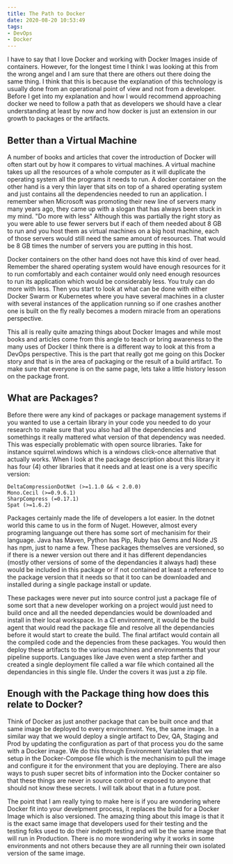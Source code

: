 ```yaml
---
title: The Path to Docker
date: 2020-08-20 10:53:49
tags:
- DevOps
- Docker
---
```

I have to say that I love Docker and working with Docker Images inside of containers.  However, for the longest time I think I was looking at this from the wrong angel and I am sure that there are others out there doing the same thing.  I think that this is because the explanation of this technology is usually done from an operational point of view and not from a developer.  Before I get into my explanation and how I would recommend approaching docker we need to follow a path that as developers we should have a clear understanding at least by now and how docker is just an extension in our growth to packages or the artifacts.
## Better than a Virtual Machine
A number of books and articles that cover the introduction of Docker will often start out by how it compares to virtual machines.  A virtual machine takes up all the resources of a whole computer as it will duplicate the operating system all the programs it needs to run.  A docker container on the other hand is a very thin layer that sits on top of a shared operating system and just contains all the dependencies needed to run an application.  I remember when Microsoft was promoting their new line of servers many many years ago, they came up with a slogan that has always been stuck in my mind.  "Do more with less"  Although this was partially the right story as you were able to use fewer servers but if each of them needed about 8 GB to run and you host them as virtual machines on a big host machine, each of those servers would still need the same amount of resources.  That would be 8 GB times the number of servers you are putting in this host.

Docker containers on the other hand does not have this kind of over head. Remember the shared operating system would have enough resources for it to run comfortably and each container would only need enough resources to run its application which would be considerably less.  You truly can do more with less.  Then you start to look at what can be done with either Docker Swarm or Kubernetes where you have several machines in a cluster with several instances of the application running so if one crashes another one is built on the fly really becomes a modern miracle from an operations perspective.

This all is really quite amazing things about Docker Images and while most books and articles come from this angle to teach or bring awareness to the many uses of Docker I think there is a different way to look at this from a DevOps perspective.  This is the part that really got me going on this Docker story and that is in the area of packaging or the result of a build artifact.  To make sure that everyone is on the same page, lets take a little history lesson on the package front.

## What are Packages?
Before there were any kind of packages or package management systems if you wanted to use a certain library in your code you needed to do your research to make sure that you also had all the dependencies and somethings it really mattered what version of that dependency was needed.  This was especially problematic with open source libraries.  Take for instance squirrel.windows which is a windows click-once alternative that actually works.  When I look at the package description about this library it has four (4) other libraries that it needs and at least one is a very specific version:
```
DeltaCompressionDotNet (>=1.1.0 && < 2.0.0)
Mono.Cecil (>=0.9.6.1)
SharpCompress (=0.17.1)
Spat (>=1.6.2)
```
Packages certainly made the life of developers a lot easier.  In the dotnet world this came to us in the form of Nuget.  However, almost every programing languange out there has some sort of mechanisim for their language.  Java has Maven, Python has Pip, Ruby has Gems and Node JS has npm, just to name a few.  These packages themselves are versioned, so if there is a newer version out there and it has different dependancies (mostly other versions of some of the dependancies it always had) these would be included in this package or if not contained at least a reference to the package version that it needs so that it too can be downloaded and installed during a single package install or update.

These packages were never put into source control just a package file of some sort that a new developer working on a project would just need to build once and all the needed dependancies would be downloaded and install in their local workspace.  In a CI environment, it would be the build agent that would read the package file and resolve all the dependancies before it would start to create the build.  The final artifact would contain all the compiled code and the depencies from these packages.  You would then deploy these artifacts to the various machines and environments that your pipeline supports.  Languages like Jave even went a step farther and created a single deployment file called a war file which contained all the dependancies in this single file.  Under the covers it was just a zip file.

## Enough with the Package thing how does this relate to Docker?
Think of Docker as just another package that can be built once and that same image be deployed to every environment. Yes, the same image.  In a similar way that we would deploy a single artifact to Dev, QA, Staging and Prod by updating the configuration as part of that process you do the same with a Docker image.  We do this through Environment Variables that we setup in the Docker-Compose file which is the mechanisim to pull the image and configure it for the environment that you are deploying.  There are also ways to push super secret bits of information into the Docker container so that these things are never in source control or exposed to anyone that should not know these secrets.  I will talk about that in a future post.

The point that I am really tying to make here is if you are wondering where Docker fit into your develpment process, it replaces the build for a Docker Image which is also versioned.  The amazing thing about this image is that it is the exact same image that developers used for their testing and the testing folks used to do their indepth testing and will be the same image that will run in Production.  There is no more wondering why it works in some environments and not others because they are all running their own isolated version of the same image.